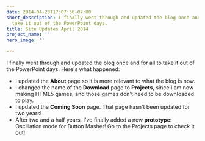 ```yaml
---
date: 2014-04-23T17:07:56-07:00
short_description: I finally went through and updated the blog once and for all to
  take it out of the PowerPoint days.
title: Site Updates April 2014
project_name: ''
hero_image: ''

---
```

I finally went through and updated the blog once and for all to take it out of the PowerPoint days. Here's what happened:

* I updated the **About** page so it is more relevant to what the blog is now.
* I changed the name of the **Download** page to **Projects**, since I am now making HTML5 games, and those games don't need to be downloaded to play.
* I updated the **Coming Soon** page. That page hasn't been updated for two years!
* After two and a half years, I've finally added a new **prototype**: Oscillation mode for Button Masher! Go to the Projects page to check it out!